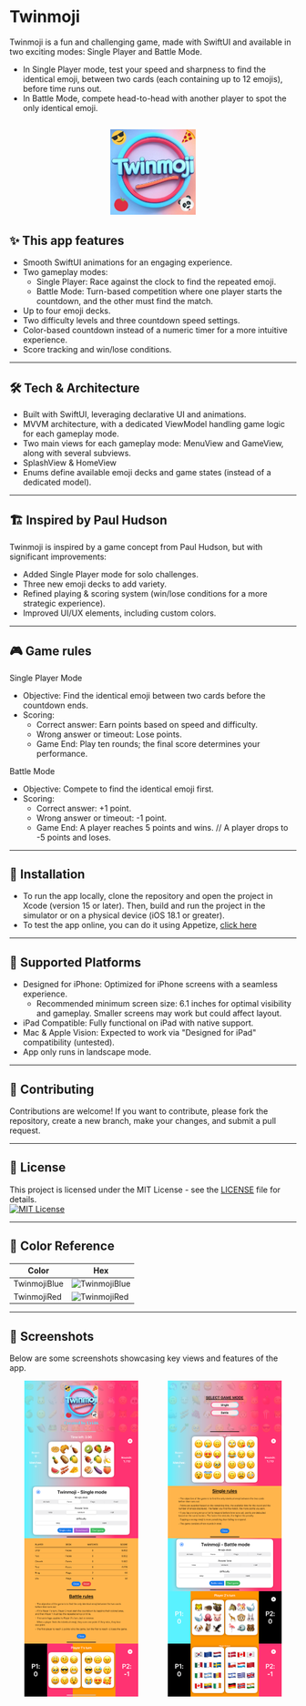 # Twinmoji
Twinmoji is a fun and challenging game, made with SwiftUI and available in two exciting modes: Single Player and Battle Mode. 
  - In Single Player mode, test your speed and sharpness to find the identical emoji, between two cards (each containing up to 12 emojis), before time runs out.
  - In Battle Mode, compete head-to-head with another player to spot the only identical emoji.

##
<p align="center">
<img src="https://github.com/raveintospace/Twinmoji/blob/main/Twinmoji/Twinmoji/Assets.xcassets/logo.imageset/logo.jpg" alt="App icon" title="App icon" width="150" height="150">
</p>

## ✨ This app features
- Smooth SwiftUI animations for an engaging experience.
- Two gameplay modes:
  - Single Player: Race against the clock to find the repeated emoji.
  - Battle Mode: Turn-based competition where one player starts the countdown, and the other must find the match.
- Up to four emoji decks.
- Two difficulty levels and three countdown speed settings.
- Color-based countdown instead of a numeric timer for a more intuitive experience.
- Score tracking and win/lose conditions.

---

## 🛠️ Tech & Architecture
- Built with SwiftUI, leveraging declarative UI and animations.
- MVVM architecture, with a dedicated ViewModel handling game logic for each gameplay mode.
- Two main views for each gameplay mode: MenuView and GameView, along with several subviews.
- SplashView & HomeView
- Enums define available emoji decks and game states (instead of a dedicated model).

---

## 🏗️ Inspired by Paul Hudson
Twinmoji is inspired by a game concept from Paul Hudson, but with significant improvements:
- Added Single Player mode for solo challenges.
- Three new emoji decks to add variety.
- Refined playing & scoring system (win/lose conditions for a more strategic experience).
- Improved UI/UX elements, including custom colors.

---

## 🎮 Game rules
Single Player Mode
- Objective: Find the identical emoji between two cards before the countdown ends.
- Scoring:
    - Correct answer: Earn points based on speed and difficulty.
    - Wrong answer or timeout: Lose points.
    - Game End: Play ten rounds; the final score determines your performance.

Battle Mode
- Objective: Compete to find the identical emoji first.
- Scoring: 
    - Correct answer: +1 point.
    - Wrong answer or timeout: -1 point.
    - Game End: A player reaches 5 points and wins. // A player drops to -5 points and loses.

---

## 🚀 Installation
- To run the app locally, clone the repository and open the project in Xcode (version 15 or later). Then, build and run the project in the simulator or on a physical device (iOS 18.1 or greater).
- To test the app online, you can do it using Appetize, [click here](https://appetize.io/app/b_5zmu7jdxllixrtgsuxbig7lrdu)

---

## 📱 Supported Platforms
- Designed for iPhone: Optimized for iPhone screens with a seamless experience.
    - Recommended minimum screen size: 6.1 inches for optimal visibility and gameplay. Smaller screens may work but could affect layout.
- iPad Compatible: Fully functional on iPad with native support.
- Mac & Apple Vision: Expected to work via "Designed for iPad" compatibility (untested).
- App only runs in landscape mode.

---

## 🤝 Contributing
Contributions are welcome! If you want to contribute, please fork the repository, create a new branch, make your changes, and submit a pull request.

---

## 📜 License
This project is licensed under the MIT License - see the [LICENSE](LICENSE) file for details.
<br/>
[![MIT License](https://img.shields.io/badge/License-MIT-green.svg)](https://choosealicense.com/licenses/mit/)

---

## 🎨 Color Reference

| Color      | Hex                                                                |
| ---------- | ------------------------------------------------------------------ |
| TwinmojiBlue | ![TwinmojiBlue](https://img.shields.io/badge/%20-87EFFD?style=flat&color=87EFFD) |
| TwinmojiRed  | ![TwinmojiRed](https://img.shields.io/badge/%20-F94B74?style=flat&color=F94B74)  |


---

## 📸 Screenshots
Below are some screenshots showcasing key views and features of the app.
<div style="display: flex; flex-wrap: wrap; justify-content: space-around;">
    <img src="screenshots/SplashView.PNG" alt="Splash View" title="Splash View" width="200">
    <img src="screenshots/HomeView.PNG" alt="Home View" title="Home View" width="200">
     <img src="screenshots/SingleGameView.PNG" alt="Single GameView" title="Single GameView" width="200">
  <img src="screenshots/SingleGameViewHard.PNG" alt="Single GameView Hard mode" title="Single GameView Hard mode" width="200">
</div>
<div style="display: flex; flex-wrap: wrap; justify-content: space-around;">
    <img src="screenshots/SingleModeMenu.PNG" alt="Single MenuView" title="Single MenuView" width="200">
    <img src="screenshots/SingleRules.PNG" alt="Single RulesView" title="Single RulesView" width="200">
     <img src="screenshots/Scoreboard.PNG" alt="Single Scoreboard" title="Single Scoreboard" width="200">
  <img src="screenshots/BattleModeMenu.PNG" alt="Battle MenuView" title="Battle MenuView" width="200">
</div>
<div style="display: flex; flex-wrap: wrap; justify-content: space-around;">
    <img src="screenshots/BattleRules.PNG" alt="Battle RulesView" title="Battle RulesView" width="200">
    <img src="screenshots/BattleGameView.PNG" alt="Battle GameView" title="Battle GameView" width="200">
     <img src="screenshots/BattleGameViewOn.PNG" alt="Battle GameView On" title="Battle GameView On" width="200">
  <img src="screenshots/BattleGameViewHard.PNG" alt="Battle GameView Hard mode" title="Battle GameView Hard mode" width="200">
</div>
